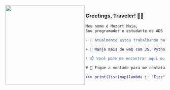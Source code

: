 <img align="left" height="250" src="https://media2.giphy.com/media/FvW5MXXpOr6A4eYyUd/giphy.gif"/>


### Greetings, Traveler! 👋🧙

```diff
Meu nome é Mozart Maia,
Sou programador e estudante de ADS no IFRN.

- 🔭 Atualmente estou trabalhando na Unicat-SUS, desenvolvendo sistemas web em Django/React etc

+ 🌱 Manjo mais de web com JS, Python, um pouco de sistemas distribuídos e langs funcionais (λ)

! 📫 Você pode me encontrar aqui ou no meu email: mozartmaia89@gmail.com.

# 💬 Fique a vontade para me contatar com sugestões, dúvidas, etc

>>> print(list(map(lambda i: "Fizz"*(i%3==0)+"Buzz"*(i%5==0) or str(i), range(1,101))))
```
<!--
**Natal89/Natal89** is a ✨ _special_ ✨ repository because its `README.md` (this file) appears on your GitHub profile.

Here are some ideas to get you started:

- 🔭 I’m currently working on ...
- 🌱 I’m currently learning ...
- 👯 I’m looking to collaborate on ...
- 🤔 I’m looking for help with ...
- 💬 Ask me about ...
- 📫 How to reach me: ...
- 😄 Pronouns: ...
- ⚡ Fun fact: ...
-->